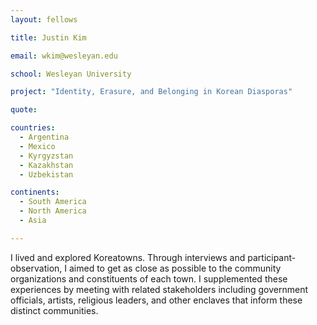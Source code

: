 ```yaml
---
layout: fellows

title: Justin Kim

email: wkim@wesleyan.edu

school: Wesleyan University

project: "Identity, Erasure, and Belonging in Korean Diasporas"

quote: 

countries:
  - Argentina
  - Mexico
  - Kyrgyzstan
  - Kazakhstan
  - Uzbekistan

continents:
  - South America
  - North America
  - Asia

---
```


I lived and explored Koreatowns. Through interviews and participant-observation, I aimed to get as close as possible to the community organizations and constituents of each town. I supplemented these experiences by meeting with related stakeholders including government officials, artists, religious leaders, and other enclaves that inform these distinct communities.